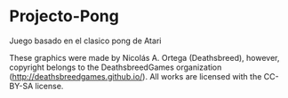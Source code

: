 # Projecto-Pong
Juego basado en el clasico pong de Atari

These graphics were made by Nicolás A. Ortega (Deathsbreed), however, copyright belongs to the DeathsbreedGames
organization (http://deathsbreedgames.github.io/). All works are licensed with the CC-BY-SA license.